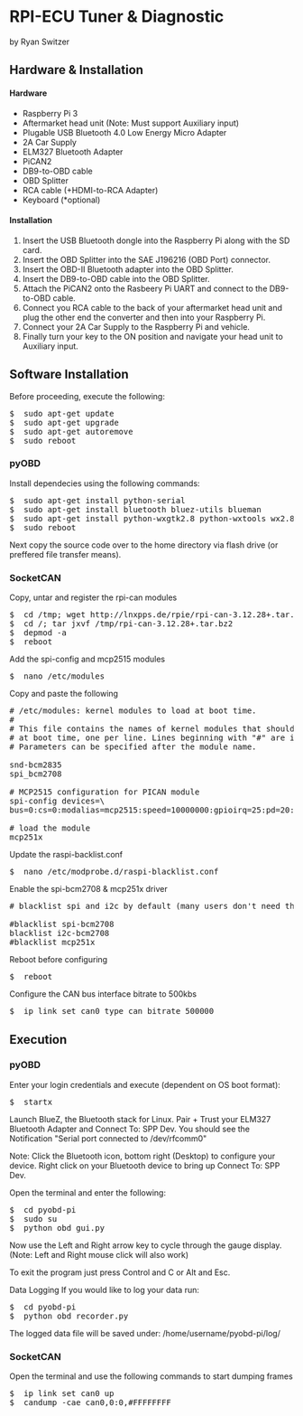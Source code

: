 # RPI-ECU Tuner & Diagnostic
by Ryan Switzer

## Hardware & Installation
#### Hardware
* Raspberry Pi 3
* Aftermarket head unit (Note: Must support Auxiliary input)
* Plugable USB Bluetooth 4.0 Low Energy Micro Adapter
* 2A Car Supply
* ELM327 Bluetooth Adapter
* PiCAN2
* DB9-to-OBD cable
* OBD Splitter
* RCA cable (+HDMI-to-RCA Adapter)
* Keyboard (*optional)

#### Installation
1. Insert the USB Bluetooth dongle into the Raspberry Pi along with the SD card.
2. Insert the OBD Splitter into the SAE J196216 (OBD Port) connector.
3. Insert the OBD-II Bluetooth adapter into the OBD Splitter.
4. Insert the DB9-to-OBD cable into the OBD Splitter.
5. Attach the PiCAN2 onto the Rasbeery Pi UART and connect to the DB9-to-OBD cable.
4. Connect you RCA cable to the back of your aftermarket head unit and plug the other end the converter and then into your Raspberry Pi.
4. Connect your 2A Car Supply to the Raspberry Pi and vehicle.
5. Finally turn your key to the ON position and navigate your head unit to Auxiliary input.


## Software Installation

Before proceeding, execute the following:
<pre>
$  sudo apt-get update
$  sudo apt-get upgrade
$  sudo apt-get autoremove
$  sudo reboot
</pre>

### pyOBD

Install dependecies using the following commands:
<pre>
$  sudo apt-get install python-serial
$  sudo apt-get install bluetooth bluez-utils blueman
$  sudo apt-get install python-wxgtk2.8 python-wxtools wx2.8-i18n libwxgtk2.8-dev
$  sudo reboot
</pre>

Next copy the source code over to the home directory via flash drive (or preffered file transfer means).



### SocketCAN

Copy, untar and register the rpi-can modules
<pre>
$  cd /tmp; wget http://lnxpps.de/rpie/rpi-can-3.12.28+.tar.bz2
$  cd /; tar jxvf /tmp/rpi-can-3.12.28+.tar.bz2
$  depmod -a
$  reboot
</pre>

Add the spi-config and mcp2515 modules
<pre>
$  nano /etc/modules
</pre>
Copy and paste the following
<pre>
# /etc/modules: kernel modules to load at boot time.
#
# This file contains the names of kernel modules that should be loaded
# at boot time, one per line. Lines beginning with "#" are ignored.
# Parameters can be specified after the module name.

snd-bcm2835
spi_bcm2708

# MCP2515 configuration for PICAN module
spi-config devices=\
bus=0:cs=0:modalias=mcp2515:speed=10000000:gpioirq=25:pd=20:pds32-0=16000000:pdu32-4=0x2002:force_release

# load the module
mcp251x
</pre>

Update the raspi-backlist.conf
<pre>
$  nano /etc/modprobe.d/raspi-blacklist.conf
</pre>
Enable the spi-bcm2708 & mcp251x driver
<pre>
# blacklist spi and i2c by default (many users don't need them)

#blacklist spi-bcm2708
blacklist i2c-bcm2708
#blacklist mcp251x
</pre>

Reboot before configuring
<pre>
$  reboot
</pre>

Configure the CAN bus interface bitrate to 500kbs
<pre>
$  ip link set can0 type can bitrate 500000
</pre>


## Execution

### pyOBD

Enter your login credentials and execute (dependent on OS boot format):
<pre>
$  startx
</pre>

Launch BlueZ, the Bluetooth stack for Linux. Pair + Trust your ELM327 Bluetooth Adapter and Connect To: SPP Dev. You should see the Notification "Serial port connected to /dev/rfcomm0"

Note: Click the Bluetooth icon, bottom right (Desktop) to configure your device. Right click on your Bluetooth device to bring up Connect To: SPP Dev.

Open the terminal and enter the following:
<pre>
$  cd pyobd-pi
$  sudo su
$  python obd_gui.py
</pre>

Now use the Left and Right arrow key to cycle through the gauge display.
(Note: Left and Right mouse click will also work)

To exit the program just press Control and C or Alt and Esc.

Data Logging
If you would like to log your data run:
<pre>
$  cd pyobd-pi
$  python obd_recorder.py
</pre>
The logged data file will be saved under:
/home/username/pyobd-pi/log/

### SocketCAN

Open the terminal and use the following commands to start dumping frames
<pre>
$  ip link set can0 up
$  candump -cae can0,0:0,#FFFFFFFF
</pre>

